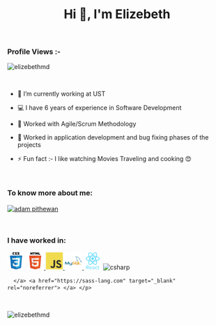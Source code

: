 <h1 align="center">Hi 👋, I'm Elizebeth</h1>

<br>

<p align="right"> <h3>Profile Views :-</h3> <img src="https://komarev.com/ghpvc/?username=elizebethmd&label=Profile%20views&color=0e75b6&style=flat"
    alt="elizebethmd" /> 
  </p>

<br>


- 🌱 I’m currently working at UST

-  💻 I have 6 years of experience in Software Development

-  🧮 Worked with Agile/Scrum Methodology

-  🐞 Worked in application development and bug fixing phases of the projects

- ⚡ Fun fact :- I like watching Movies Traveling and cooking 😍  

<br>

<h3 align="left">To know more about me:</h3>
<p align="left">
  <a href="https://www.linkedin.com/in/elizebeth-m-d-6959301b5/" target="blank"><img align="center"
      src="https://raw.githubusercontent.com/rahuldkjain/github-profile-readme-generator/master/src/images/icons/Social/linked-in-alt.svg"
      alt="adam pithewan" height="30" width="40" /></a>
</p>

<br>

<h3 align="left">I have worked in:</h3>
<p align="left"> <img
      src="https://raw.githubusercontent.com/devicons/devicon/master/icons/css3/css3-original-wordmark.svg" alt="css3"
      width="40" height="40" /> </a> <a href="https://www.w3.org/html/" target="_blank" rel="noreferrer"> <img
      src="https://raw.githubusercontent.com/devicons/devicon/master/icons/html5/html5-original-wordmark.svg"
      alt="html5" width="40" height="40" /> </a> <a href="https://www.adobe.com/in/products/illustrator.html"
    target="_blank" rel="noreferrer"> <img
      src="https://raw.githubusercontent.com/devicons/devicon/master/icons/javascript/javascript-original.svg"
      alt="javascript" width="40" height="40" /> </a> <a href="https://www.mysql.com/" target="_blank" rel="noreferrer"> <img
      src="https://raw.githubusercontent.com/devicons/devicon/master/icons/mysql/mysql-original-wordmark.svg"
      alt="mysql" width="40" height="40" /> </a> <img
      src="https://raw.githubusercontent.com/devicons/devicon/master/icons/react/react-original-wordmark.svg"
      alt="react" width="40" height="40" />  <img
      src="https://github.com/simple-icons/simple-icons/blob/develop/icons/csharp.svg"
      alt="csharp" width="40" height="40" /> 
      
      </a> <a href="https://sass-lang.com" target="_blank" rel="noreferrer"> </a> </p>

<br>


<p><img align="center" src="https://github-readme-streak-stats.herokuapp.com/?user=elizebethmd&theme=dark&background=0d1117&date_format=M%20j%5B%2C%20Y%5D" alt="elizebethmd" /></p>
      
